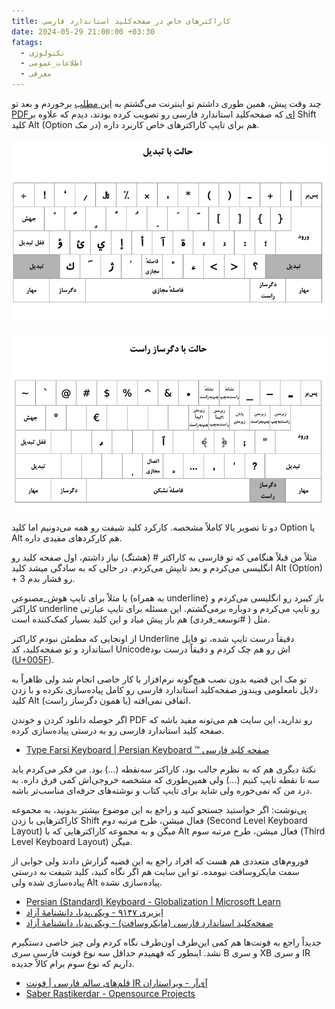 ```yaml
---
title: کاراکترهای خاص در صفحه‌کلید استاندارد فارسی
date: 2024-05-29 21:00:00 +03:30
fatags:
  - تکنولوژی
  - اطلاعات_عمومی
  - معرفی
---
```

چند وقت پیش، همین طوری داشتم تو اینترنت می‌گشتم به [این مطلب](https://utype.ir/blog/صفحه-کلید-استاندارد-فارسی/) برخوردم و بعد تو [PDFای](https://utype.ir/wp-content/uploads/2021/12/9147.pdf) که صفحه‌کلید استاندارد فارسی رو تصویب کرده بودند، دیدم که علاوه بر Shift کلید Alt (Option در مک) هم برای تایپ کاراکترهای خاص کاربرد داره. 

![](persian-keyboard-shift.png)

![](persian-keyboard-alt.png)

دو تا تصویر بالا کاملاً مشخصه. کارکرد کلید شیفت رو همه می‌دونیم اما کلید Option یا Alt هم کارکردهای مفیدی داره. 

مثلاً من قبلاً هنگامی که تو فارسی به کاراکتر # (هشتگ) نیاز داشتم، اول صفحه کلید رو انگلیسی می‌کردم و بعد تایپش می‌کردم. در حالی که به سادگی میشد کلید Alt (Option) + 3 رو فشار بدم.

یا مثلاً برای تایپ هوش_مصنوعی (به همراه underline) باز کیبرد رو انگلیسی می‌کردم و کاراکتر underline رو تایپ می‌کردم و دوباره برمی‌گشتم. این مسئله برای تایپ عبارتی مثل ( #توسعه_فردی) هم باز پیش میاد و این کلید بسیار کمک‌کننده است. 

از اونجایی که مطمئن نبودم کاراکتر Underline دقیقاً درست تایپ شده، تو فایل استاندارد و تو صفحه‌کلید، کد Unicodeاش رو هم چک کردم و دقیقاً درست بود ([U+005F](https://www.compart.com/en/unicode/U+005F)). 

تو مک این قضیه بدون نصب هیچ‌گونه نرم‌افزار یا کار خاصی انجام شد ولی ظاهراً به دلایل نامعلومی ویندوز صفحه‌کلید استاندارد فارسی رو کامل پیاده‌سازی نکرده و با زدن کلید Alt (یا همون دگرساز راست) اتفاقی نمی‌افته. 

اگر حوصله دانلود کردن و خوندن PDF رو ندارید، این سایت هم می‌تونه مفید باشه که صفحه کلید استاندارد فارسی رو به درستی پیاده‌سازی کرده. 

- [Type Farsi Keyboard | Persian Keyboard ™ صفحه کلید فارسی](https://gate2home.com/Farsi-Persian-Keyboard)

نکتهٔ دیگری هم که به نظرم جالب بود، کاراکتر سه‌نقطه (…) بود. من فکر می‌کردم باید سه‌ تا نقطه تایپ کنیم (...) ولی همین‌طوری که مشخصه خروجی‌اش کمی فرق داره. به درد من که نمی‌خوره ولی شاید برای تایپ کتاب و نوشته‌های حرفه‌ای مناسب‌تر باشه.  

پی‌نوشت: اگر خواستید جستجو کنید و راجع به این موضوع بیشتر بدونید، به مجموعه کاراکترهایی با زدن Shift فعال میشن، طرح مرتبه دوم (Second Level Keyboard Layout) میگن و به مجموعه کاراکترهایی که با Alt فعال میشن، طرح مرتبه سوم (Third Level Keyboard Layout) میگن.

فوروم‌های متعددی هم هست که افراد راجع به این قضیه گزارش دادند ولی جوابی از سمت مایکروسافت نیومده. تو این سایت هم اگر نگاه کنید، کلید شیفت به درستی پیاده‌سازی شده ولی Alt پیاده‌سازی نشده. 

- [Persian (Standard) Keyboard - Globalization | Microsoft Learn](https://learn.microsoft.com/en-us/globalization/keyboards/kbdfar)
- [ایزیری ۹۱۴۷ - ویکی‌پدیا، دانشنامهٔ آزاد](https://fa.wikipedia.org/wiki/%D8%A7%DB%8C%D8%B2%DB%8C%D8%B1%DB%8C_%DB%B9%DB%B1%DB%B4%DB%B7)
- [صفحه‌کلید استاندارد فارسی (مایکروسافت) - ویکی‌پدیا، دانشنامهٔ آزاد](https://fa.wikipedia.org/wiki/%D8%B5%D9%81%D8%AD%D9%87%E2%80%8C%DA%A9%D9%84%DB%8C%D8%AF_%D8%A7%D8%B3%D8%AA%D8%A7%D9%86%D8%AF%D8%A7%D8%B1%D8%AF_%D9%81%D8%A7%D8%B1%D8%B3%DB%8C_(%D9%85%D8%A7%DB%8C%DA%A9%D8%B1%D9%88%D8%B3%D8%A7%D9%81%D8%AA))


جدیداً راجع به فونت‌ها هم کمی این‌طرف اون‌طرف نگاه کردم ولی چیز خاصی دستگیرم نشد. اینطور که فهمیدم حداقل سه نوع فونت فارسی سری B و سری XB و سری IR داریم که نوع سوم برام کالاً جدیده. 
- [قلم‌های سالم فارسی | فونت IR آی‌آر - ویراستاران](https://virastaran.net/abzar/124/)
- [Saber Rastikerdar - Opensource Projects](https://rastikerdar.github.io/)



